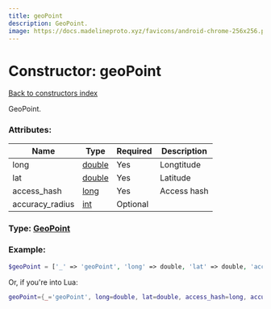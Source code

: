 ```yaml
---
title: geoPoint
description: GeoPoint.
image: https://docs.madelineproto.xyz/favicons/android-chrome-256x256.png
---
```

# Constructor: geoPoint  
[Back to constructors index](index.md)



GeoPoint.

### Attributes:

| Name     |    Type       | Required | Description |
|----------|---------------|----------|-------------|
|long|[double](../types/double.md) | Yes|Longtitude|
|lat|[double](../types/double.md) | Yes|Latitude|
|access\_hash|[long](../types/long.md) | Yes|Access hash|
|accuracy\_radius|[int](../types/int.md) | Optional|



### Type: [GeoPoint](../types/GeoPoint.md)


### Example:

```php
$geoPoint = ['_' => 'geoPoint', 'long' => double, 'lat' => double, 'access_hash' => long, 'accuracy_radius' => int];
```  


Or, if you're into Lua:

```lua
geoPoint={_='geoPoint', long=double, lat=double, access_hash=long, accuracy_radius=int}

```


